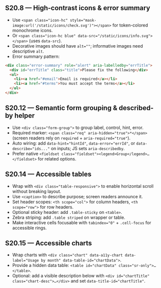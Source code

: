 ## S20.8 — High-contrast icons & error summary

- Use `<span class="icon-hc" style="mask-image:url('/static/icons/check.svg')"></span>` for token-colored monochrome icons.
- Or `<span class="icon-hc blue" data-src="/static/icons/info.svg"></span>` (uses `data-src`).
- Decorative images should have `alt=""`; informative images need descriptive `alt`.
- Error summary pattern:
```html
<div class="error-summary" role="alert" aria-labelledby="errTitle">
  <div id="errTitle" class="title">Please fix the following</div>
  <ul>
    <li><a href="#email">Email is required</a></li>
    <li><a href="#terms">You must accept the terms</a></li>
  </ul>
</div>
```
## S20.12 — Semantic form grouping & described-by helper
- Use `<div class="form-group">` to group label, control, hint, error.
- Required marker: `<span class="req" aria-hidden="true">*</span>` (screen readers rely on `required` + `aria-required="true"`).
- Auto wiring: add `data-hint="hintId"`, `data-error="errId"`, or `data-describe="ids..."` on inputs; JS sets `aria-describedby`.
- Prefer native `<fieldset class="fieldset"><legend>Group</legend>…</fieldset>` for related options.
## S20.14 — Accessible tables
- Wrap with `<div class="table-responsive">` to enable horizontal scroll without breaking layout.
- Use `<caption>` to describe purpose; screen readers announce it.
- Set header scopes: `<th scope="col">` for column headers, `<th scope="row">` for row headers.
- Optional sticky header: add `.table-sticky` on `<table>`.
- Zebra striping: add `.table striped` on wrapper or table.
- Make interactive cells focusable with `tabindex="0"` + `.cell-focus` for accessible rings.
## S20.15 — Accessible charts
- Wrap charts with `<div class="chart" data-a11y-chart data-label="Usage by month" data-table-id="chartData">`.
- Provide a hidden data table: `<table id="chartData" class="sr-only">…</table>`.
- Optional: add a visible description below with `<div id="chartTitle" class="chart-desc">…</div>` and set `data-title-id="chartTitle"`.
